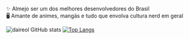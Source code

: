 
✨ Almejo ser um dos melhores desenvolvedores do Brasil<br>
🖥️ Amante de animes, mangás e tudo que envolva cultura nerd em geral<br>

![daireol GitHub stats](https://github-readme-stats.vercel.app/api?username=daierol&show_icons=true&theme=midnight-purple)
[![Top Langs](https://github-readme-stats.vercel.app/api/top-langs/?username=daierol&layout=compact&theme=midnight-purple)](https://github.com/anuraghazra/github-readme-stats)

